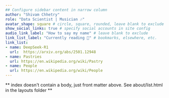 ```yaml
---
## Configure sidebar content in narrow column
author: "Shivam Chhetry"
role: "Data Scientist | Musician 🎶"
avatar_shape: square # circle, square, rounded, leave blank to exclude
show_social_links: true # specify social accounts in site config
audio_link_label: "How to say my name" # leave blank to exclude
link_list_label: "Currently reading 🌻" # bookmarks, elsewhere, etc.
link_list:
- name: DeepSeek-R1
  url:  https://arxiv.org/abs/2501.12948
- name: Pastries
  url: https://en.wikipedia.org/wiki/Pastry
- name: People
  url: https://en.wikipedia.org/wiki/People
---
```


** index doesn't contain a body, just front matter above.
See about/list.html in the layouts folder **
